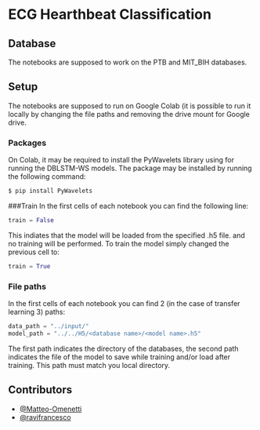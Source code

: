 # ECG Hearthbeat Classification

## Database

The notebooks are supposed to work on the PTB and MIT_BIH databases.

## Setup

The notebooks are supposed to run on Google Colab (it is possible to run it locally by changing the file paths and removing the drive mount for Google drive.

### Packages
On Colab, it may be required to install the PyWavelets library using for running the DBLSTM-WS models. The package may be installed by running the following command:

```bash
$ pip install PyWavelets
```

###Train
In the first cells of each notebook you can find the following line:

```python
train = False
```

This indiates that the model will be loaded from the specified .h5 file. and no training will be performed. To train the model simply changed the previous cell to:

```python
train = True
```

### File paths
In the first cells of each notebook you can find 2 (in the case of transfer learning 3) paths:

```python
data_path = "../input/"
model_path = "../../H5/<database name>/<model name>.h5"
```

The first path indicates the directory of the databases, the second path indicates the file of the model to save while training and/or load after training. This path must match you local directory.

## Contributors

* [@Matteo-Omenetti](https://github.com/Matteo-Omenetti)
* [@ravifrancesco](https://github.com/ravifrancesco)
